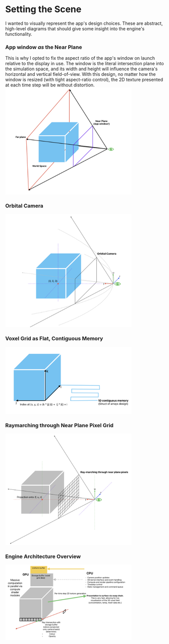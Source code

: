 # Setting the Scene  
I wanted to visually represent the app's design choices. These are abstract, high-level diagrams that should give some insight into the engine's functionality.  

### App window *as* the Near Plane  
This is why I opted to fix the aspect ratio of the app's window on launch relative to the display in use. The window is the literal intersection plane into the simulation space, and its width and height will influence the camera's horizontal and vertical field-of-view. With this design, no matter how the window is resized (with tight aspect-ratio control), the 2D texture presented at each time step will be without distortion.  
<img src="../../assets/Fig_1.png" alt="Window as near plane" width="400">

### Orbital Camera  
<img src="../../assets/Fig_2.png" alt="Orbital Camera" width="400">

### Voxel Grid as Flat, Contiguous Memory
<img src="../../assets/Fig_3.png" alt="Voxel Grid as Flat, Contiguous Memory" width="400">

### Raymarching through Near Plane Pixel Grid
<img src="../../assets/Fig_4.png" alt="Raymarching through Near Plane Pixel Grid" width="400">

### Engine Architecture Overview
<img src="../../assets/Fig_5.png" alt="Engine Architecture Overview" width="400">
